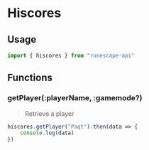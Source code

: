 # Hiscores

## Usage

```javascript
import { hiscores } from "runescape-api"
```

## Functions

### getPlayer\(:playerName, :gamemode?\) <a id="getplayer"></a>

> Retrieve a player

```javascript
hiscores.getPlayer("Paqt").then(data => {
    console.log(data)
})
```



